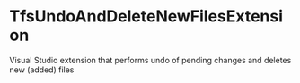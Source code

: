 # TfsUndoAndDeleteNewFilesExtension
Visual Studio extension that performs undo of pending changes and deletes new (added) files
